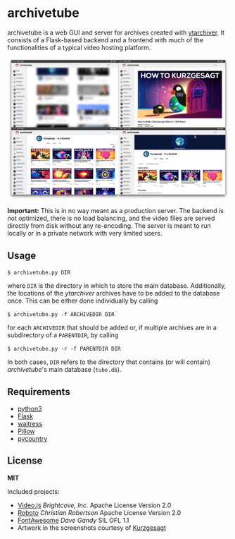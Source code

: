 archivetube
==========

archivetube is a web GUI and server for archives created with [ytarchiver](https://github.com/alexmerkel/ytarchiver). It consists of a Flask-based
backend and a frontend with much of the functionalities of a typical video hosting platform.

![Screenshots](docs/mosaic.jpg)

**Important:** This is in no way meant as a production server. The backend is not optimized, there is no load balancing, and the video files are
served directly from disk without any re-encoding. The server is meant to run locally or in a private network with very limited users.

Usage
-----
```
$ archivetube.py DIR
```
where `DIR` is the directory in which to store the main database.
Additionally, the locations of the _ytarchiver_ archives have to be added to the database once. This can be either done individually by calling

```
$ archivetube.py -f ARCHIVEDIR DIR
```

for each `ARCHIVEDIR` that should be added or, if multiple archives are in a subdirectory of a `PARENTDIR`, by calling

```
$ archivetube.py -r -f PARENTDIR DIR
```

In both cases, `DIR` refers to the directory that contains (or will contain) _archivetube_'s main database (`tube.db`).

Requirements
------------

*   [python3](https://www.python.org/)
*   [Flask](https://pypi.org/project/Flask/)
*   [waitress](https://pypi.org/project/waitress/)
*   [Pillow](https://pypi.org/project/Pillow/)
*   [pycountry](https://pypi.org/project/pycountry/)

License
-------

**MIT**

Included projects:

*   [Video.js](https://videojs.com/) _Brightcove, Inc._ Apache License Version 2.0
*   [Roboto](https://github.com/googlefonts/roboto) _Christian Robertson_ Apache License Version 2.0
*   [FontAwesome](https://fontawesome.com/) _Dave Gandy_ SIL OFL 1.1
*   Artwork in the screenshots courtesy of [Kurzgesagt](https://kurzgesagt.org/)
